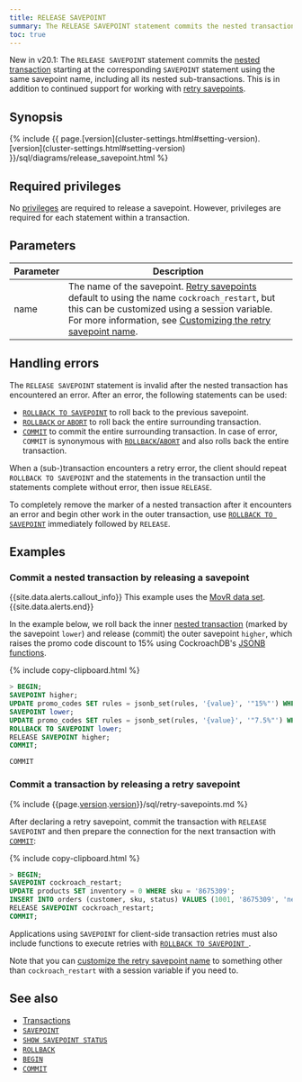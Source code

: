 ```yaml
---
title: RELEASE SAVEPOINT
summary: The RELEASE SAVEPOINT statement commits the nested transaction starting at the corresponding SAVEPOINT statement using the same savepoint name.
toc: true
---
```


<span class="[version](cluster-settings.html#setting-version)-tag">New in v20.1:</span> The `RELEASE SAVEPOINT` statement commits the [nested transaction](transactions.html#nested-transactions) starting at the corresponding `SAVEPOINT` statement using the same savepoint name, including all its nested sub-transactions.  This is in addition to continued support for working with [retry savepoints](savepoint.html#savepoints-for-client-side-transaction-retries).

## Synopsis

<div>
  {% include {{ page.[version](cluster-settings.html#setting-version).[version](cluster-settings.html#setting-version) }}/sql/diagrams/release_savepoint.html %}
</div>

## Required privileges

No [privileges](authorization.html#assign-privileges) are required to release a savepoint. However, privileges are required for each statement within a transaction.

## Parameters

Parameter | Description
--------- | -----------
name      | The name of the savepoint.  [Retry savepoints](savepoint.html#savepoints-for-client-side-transaction-retries) default to using the name `cockroach_restart`, but this can be customized using a session variable.  For more information, see [Customizing the retry savepoint name](savepoint.html#customizing-the-retry-savepoint-name).

## Handling errors

The `RELEASE SAVEPOINT` statement is invalid after the nested transaction has encountered an error. After an error, the following statements can be used:

- [`ROLLBACK TO SAVEPOINT`](rollback-transaction.html#rollback-a-nested-transaction) to roll back to the previous savepoint.
- [`ROLLBACK` or `ABORT`](rollback-transaction.html#rollback-a-transaction) to roll back the entire surrounding transaction.
- [`COMMIT`](commit-transaction.html) to commit the entire surrounding transaction. In case of error, `COMMIT` is synonymous with [`ROLLBACK`/`ABORT`](rollback-transaction.html) and also rolls back the entire transaction.

When a (sub-)transaction encounters a retry error, the client should repeat `ROLLBACK TO SAVEPOINT` and the statements in the transaction until the statements complete without error, then issue `RELEASE`.

To completely remove the marker of a nested transaction after it encounters an error and begin other work in the outer transaction, use [`ROLLBACK TO SAVEPOINT`](rollback-transaction.html#rollback-a-nested-transaction) immediately followed by `RELEASE`.

## Examples

### Commit a nested transaction by releasing a savepoint

{{site.data.alerts.callout_info}}
This example uses the [MovR data set](movr.html).
{{site.data.alerts.end}}

In the example below, we roll back the inner [nested transaction](transactions.html#nested-transactions) (marked by the savepoint `lower`) and release (commit) the outer savepoint `higher`, which raises the promo code discount to 15% using CockroachDB's [JSONB functions](jsonb.html#functions).

{% include copy-clipboard.html %}
~~~ sql
> BEGIN;
SAVEPOINT higher;
UPDATE promo_codes SET rules = jsonb_set(rules, '{value}', '"15%"') WHERE rules @> '{"type": "percent_discount"}';
SAVEPOINT lower;
UPDATE promo_codes SET rules = jsonb_set(rules, '{value}', '"7.5%"') WHERE rules @> '{"type": "percent_discount"}';
ROLLBACK TO SAVEPOINT lower;
RELEASE SAVEPOINT higher;
COMMIT;
~~~

~~~
COMMIT
~~~

### Commit a transaction by releasing a retry savepoint

{% include {{page.[version](cluster-settings.html#setting-version).[version](cluster-settings.html#setting-version)}}/sql/retry-savepoints.md %}

After declaring a retry savepoint, commit the transaction with `RELEASE SAVEPOINT` and then prepare the connection for the next transaction with [`COMMIT`](commit-transaction.html):

{% include copy-clipboard.html %}
~~~ sql
> BEGIN;
SAVEPOINT cockroach_restart;
UPDATE products SET inventory = 0 WHERE sku = '8675309';
INSERT INTO orders (customer, sku, status) VALUES (1001, '8675309', 'new');
RELEASE SAVEPOINT cockroach_restart;
COMMIT;
~~~

Applications using `SAVEPOINT` for client-side transaction retries must also include functions to execute retries with [`ROLLBACK TO SAVEPOINT `](rollback-transaction.html#retry-a-transaction).

Note that you can [customize the retry savepoint name](savepoint.html#customizing-the-retry-savepoint-name) to something other than `cockroach_restart` with a session variable if you need to.

## See also

- [Transactions](transactions.html)
- [`SAVEPOINT`](savepoint.html)
- [`SHOW SAVEPOINT STATUS`](show-savepoint-status.html)
- [`ROLLBACK`](rollback-transaction.html)
- [`BEGIN`](begin-transaction.html)
- [`COMMIT`](commit-transaction.html)
